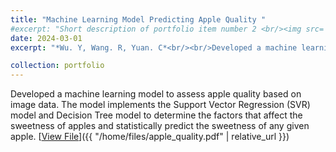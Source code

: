 ```yaml
---
title: "Machine Learning Model Predicting Apple Quality "
#excerpt: "Short description of portfolio item number 2 <br/><img src='/images/500x300.png'>"
date: 2024-03-01
excerpt: "*Wu. Y, Wang. R, Yuan. C*<br/><br/>Developed a machine learning model to assess apple quality based on image data. The model implements the Support Vector Regression (SVR) model and Decision Tree model to determine the factors that affect the sweetness of apples and statistically predict the sweetness of any given apple."

collection: portfolio
---
```


Developed a machine learning model to assess apple quality based on image data. The model implements the Support Vector Regression (SVR) model and Decision Tree model to determine the factors that affect the sweetness of apples and statistically predict the sweetness of any given apple.
[<u>View File</u>]({{ "/home/files/apple_quality.pdf" | relative_url }})